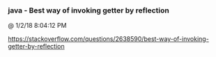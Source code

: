 ﻿

### java - Best way of invoking getter by reflection
@ 1/2/18 8:04:12 PM

https://stackoverflow.com/questions/2638590/best-way-of-invoking-getter-by-reflection

